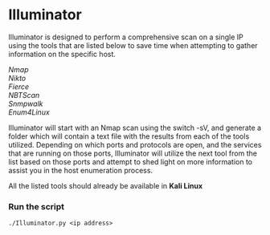 # Illuminator

Illuminator is designed to perform a comprehensive scan on a single IP using the tools that are listed below to save time when attempting to gather information on the specific host.

*Nmap*  
*Nikto*  
*Fierce*  
*NBTScan*  
*Snmpwalk*  
*Enum4Linux*  

Illuminator will start with an Nmap scan using the switch -sV, and generate a folder which will contain a text file with the results from each of the tools utilized. Depending on which ports and protocols are open, and the services that are running on those ports,  Illuminator will utilize the next tool from the list based on those ports and attempt to shed light on more information to assist you in the host enumeration process.

All the listed tools should already be available in **Kali Linux**

### Run the script
`./Illuminator.py <ip address>`